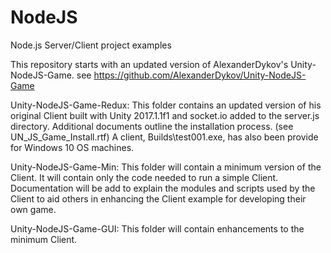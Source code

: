 # NodeJS
Node.js Server/Client project examples

This repository starts with an updated version of AlexanderDykov's Unity-NodeJS-Game. see https://github.com/AlexanderDykov/Unity-NodeJS-Game   
   
Unity-NodeJS-Game-Redux: This folder contains an updated version of his original Client built with Unity 2017.1.1f1 and socket.io added to the server.js directory.
Additional documents outline the installation process. (see UN_JS_Game_Install.rtf) A client, Builds\test001.exe, has also been provide for Windows 10 OS machines.   
   
Unity-NodeJS-Game-Min: This folder will contain a minimum version of the Client. It will contain only the code needed to run a simple Client. Documentation will be add 
to explain the modules and scripts used by the Client to aid others in enhancing the Client example for developing their own game.   
   
Unity-NodeJS-Game-GUI: This folder will contain enhancements to the minimum Client.   
